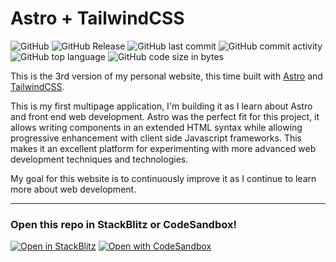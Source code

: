 # Astro + TailwindCSS

[Astro]: https://astro.build
[TailwindCSS]: https://tailwindcss.com/

![GitHub](https://img.shields.io/github/license/avgvstvs96/astrosite) 
![GitHub Release](https://img.shields.io/github/v/release/avgvstvs96/astrosite?logo=github)
![GitHub last commit](https://img.shields.io/github/last-commit/avgvstvs96/astrosite?logo=github)
![GitHub commit activity](https://img.shields.io/github/commit-activity/w/avgvstvs96/astrosite?logo=github) 
![GitHub top language](https://img.shields.io/github/languages/top/avgvstvs96/astrosite?logo=github)
![GitHub code size in bytes](https://img.shields.io/github/languages/code-size/avgvstvs96/astrosite?logo=github)



This is the 3rd version of my personal website, this time built with [Astro][] and [TailwindCSS][].

This is my first multipage application, I'm building it as I learn about Astro and front end web development. Astro was the perfect fit for this project, it allows writing components in an extended HTML syntax while allowing progressive enhancement with client side Javascript frameworks. This makes it an excellent platform for experimenting with more advanced web development techniques and technologies.

My goal for this website is to continuously improve it as I continue to learn more about web development.

---
### **Open this repo in StackBlitz or CodeSandbox!**

[![Open in StackBlitz](https://developer.stackblitz.com/img/open_in_stackblitz.svg)](https://stackblitz.com/github/AVGVSTVS96/astroSite)
[![Open with CodeSandbox](https://assets.codesandbox.io/github/button-edit-lime.svg)](https://codesandbox.io/p/sandbox/github/AVGVSTVS96/astroSite)
